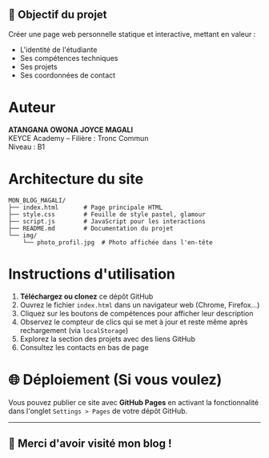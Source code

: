 ## 🎯 Objectif du projet

Créer une page web personnelle statique et interactive, mettant en valeur :
- L'identité de l'étudiante
- Ses compétences techniques
- Ses projets
- Ses coordonnées de contact

#  Auteur
**ATANGANA OWONA JOYCE MAGALI**  
KEYCE Academy – Filière : Tronc Commun  
Niveau : B1

# Architecture du site

```
MON_BLOG_MAGALI/
├── index.html       # Page principale HTML
├── style.css        # Feuille de style pastel, glamour
├── script.js        # JavaScript pour les interactions
├── README.md        # Documentation du projet
└── img/
    └── photo_profil.jpg  # Photo affichée dans l'en-tête
```

#  Instructions d'utilisation

1. **Téléchargez ou clonez** ce dépôt GitHub
2. Ouvrez le fichier `index.html` dans un navigateur web (Chrome, Firefox…)
3. Cliquez sur les boutons de compétences pour afficher leur description
4. Observez le compteur de clics qui se met à jour et reste même après rechargement (via `localStorage`)
5. Explorez la section des projets avec des liens GitHub
6. Consultez les contacts en bas de page

# 🌐 Déploiement (Si vous voulez)

Vous pouvez publier ce site avec **GitHub Pages** en activant la fonctionnalité dans l'onglet `Settings > Pages` de votre dépôt GitHub.

---

## 💖 Merci d'avoir visité mon blog !
